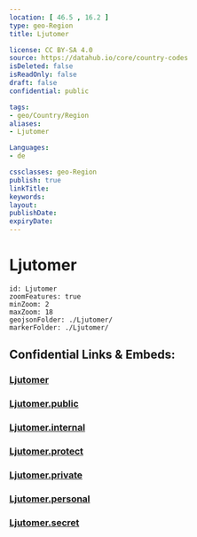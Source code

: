 ```yaml
---
location: [ 46.5 , 16.2 ] 
type: geo-Region
title: Ljutomer

license: CC BY-SA 4.0
source: https://datahub.io/core/country-codes
isDeleted: false
isReadOnly: false
draft: false
confidential: public

tags:
- geo/Country/Region
aliases:
- Ljutomer

Languages:
- de

cssclasses: geo-Region
publish: true
linkTitle: 
keywords: 
layout: 
publishDate: 
expiryDate: 
---
```


# Ljutomer

```leaflet
id: Ljutomer
zoomFeatures: true 
minZoom: 2 
maxZoom: 18
geojsonFolder: ./Ljutomer/
markerFolder: ./Ljutomer/
```


## Confidential Links & Embeds: 

### [Ljutomer](/_Standards/Earth/Continent/Europe/Europe~Central/Slovenia/Regions~Slovenia/Pomurska/counties~Pomurska/Ljutomer.md) 

### [Ljutomer.public](/_public/Earth/Continent/Europe/Europe~Central/Slovenia/Regions~Slovenia/Pomurska/counties~Pomurska/Ljutomer.public.md) 

### [Ljutomer.internal](/_internal/Earth/Continent/Europe/Europe~Central/Slovenia/Regions~Slovenia/Pomurska/counties~Pomurska/Ljutomer.internal.md) 

### [Ljutomer.protect](/_protect/Earth/Continent/Europe/Europe~Central/Slovenia/Regions~Slovenia/Pomurska/counties~Pomurska/Ljutomer.protect.md) 

### [Ljutomer.private](/_private/Earth/Continent/Europe/Europe~Central/Slovenia/Regions~Slovenia/Pomurska/counties~Pomurska/Ljutomer.private.md) 

### [Ljutomer.personal](/_personal/Earth/Continent/Europe/Europe~Central/Slovenia/Regions~Slovenia/Pomurska/counties~Pomurska/Ljutomer.personal.md) 

### [Ljutomer.secret](/_secret/Earth/Continent/Europe/Europe~Central/Slovenia/Regions~Slovenia/Pomurska/counties~Pomurska/Ljutomer.secret.md)

